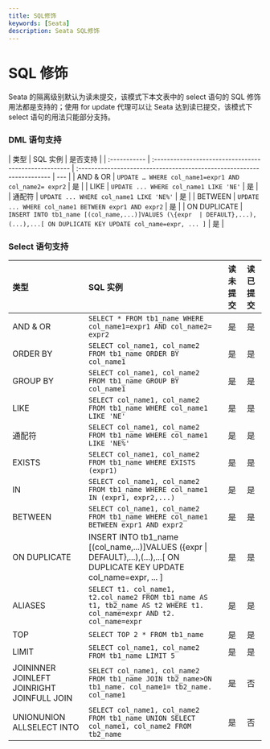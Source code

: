 ```yaml
---
title: SQL修饰
keywords: [Seata]
description: Seata SQL修饰
---
```


# SQL 修饰

Seata 的隔离级别默认为读未提交，该模式下本文表中的 select 语句的 SQL 修饰用法都是支持的；使用 for update 代理可以让 Seata 达到读已提交，该模式下 select 语句的用法只能部分支持。

### DML 语句支持

| 类型         | SQL 实例                                              | 是否支持                                                               |
| :----------- | :---------------------------------------------------- | :--------------------------------------------------------------------- | --- |
| AND & OR     | `UPDATE … WHERE col_name1=expr1 AND col_name2= expr2` | 是                                                                     |
| LIKE         | `UPDATE ... WHERE col_name1 LIKE 'NE'`                | 是                                                                     |
| 通配符       | `UPDATE ... WHERE col_name1 LIKE 'NE%'`               | 是                                                                     |
| BETWEEN      | `UPDATE ... WHERE col_name1 BETWEEN expr1 AND expr2`  | 是                                                                     |
| ON DUPLICATE | `INSERT INTO tb1_name [(col_name,...)]VALUES (\{expr  | DEFAULT},...),(...),...[ ON DUPLICATE KEY UPDATE col_name=expr, ... ]` | 是  |

### Select 语句支持

| 类型                                       | SQL 实例                                                                                                                     | 读未提交 | 读已提交 |
| :----------------------------------------- | :--------------------------------------------------------------------------------------------------------------------------- | :------- | :------- |
| AND & OR                                   | `SELECT * FROM tb1_name WHERE col_name1=expr1 AND col_name2= expr2`                                                          | 是       | 是       |
| ORDER BY                                   | `SELECT col_name1, col_name2 FROM tb1_name ORDER BY col_name1`                                                               | 是       | 是       |
| GROUP BY                                   | `SELECT col_name1, col_name2 FROM tb1_name GROUP BY col_name1`                                                               | 是       | 是       |
| LIKE                                       | `SELECT col_name1, col_name2 FROM tb1_name WHERE col_name1 LIKE 'NE'`                                                        | 是       | 是       |
| 通配符                                     | `SELECT col_name1, col_name2 FROM tb1_name WHERE col_name1 LIKE 'NE%'`                                                       | 是       | 是       |
| EXISTS                                     | `SELECT col_name1, col_name2 FROM tb1_name WHERE EXISTS (expr1)`                                                             | 是       | 是       |
| IN                                         | `SELECT col_name1, col_name2 FROM tb1_name WHERE col_name1 IN (expr1, expr2,...)`                                            | 是       | 是       |
| BETWEEN                                    | `SELECT col_name1, col_name2 FROM tb1_name WHERE col_name1 BETWEEN expr1 AND expr2`                                          | 是       | 是       |
| ON DUPLICATE                               | INSERT INTO tb1_name [(col_name,...)]VALUES (\{expr \| DEFAULT},...),(...),...[ ON DUPLICATE KEY UPDATE col_name=expr, ... ] | 是       | 是       |
| ALIASES                                    | `SELECT t1. col_name1, t2.col_name2 FROM tb1_name AS t1, tb2_name AS t2 WHERE t1. col_name=expr AND t2. col_name=expr`       | 是       | 是       |
| TOP                                        | `SELECT TOP 2 * FROM tb1_name`                                                                                               | 是       | 是       |
| LIMIT                                      | `SELECT col_name1, col_name2 FROM tb1_name LIMIT 5`                                                                          | 是       | 是       |
| JOININNER JOINLEFT JOINRIGHT JOINFULL JOIN | `SELECT col_name1, col_name2 FROM tb1_name JOIN tb2_name>ON tb1_name. col_name1= tb2_name. col_name1`                        | 是       | 否       |
| UNIONUNION ALLSELECT INTO                  | `SELECT col_name1, col_name2 FROM tb1_name UNION SELECT col_name1, col_name2 FROM tb2_name`                                  | 是       | 否       |
